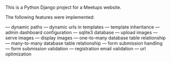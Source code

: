 This is a Python Django project for a Meetups website. 

The following features were implemented:

— dynamic paths
— dynamic urls in templates
— template inheritance
— admin dashboard configuration
— sqlite3 database
— upload images
— serve images
— display images
— one-to-many database table relationship
— many-to-many database table relationship
— form submission handling
— form submission validation
— registration email validation
— url optimization
